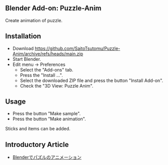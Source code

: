 ## Blender Add-on: Puzzle-Anim

Create animation of puzzle.

## Installation

- Download https://github.com/SaitoTsutomu/Puzzle-Anim/archive/refs/heads/main.zip
- Start Blender.
- Edit menu -> Preferences
  - Select the "Add-ons" tab.
  - Press the "Install ...".
  - Select the downloaded ZIP file and press the button "Install Add-on".
  - Check the "3D View: Puzzle Anim".

## Usage

- Press the button "Make sample".
- Press the button "Make animation".

Sticks and items can be added.

## Introductory Article

- [Blenderでパズルのアニメーション](https://qiita.com/SaitoTsutomu/items/f334bbbc176a99309871)
